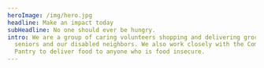 ```yaml
---
heroImage: /img/hero.jpg
headline: Make an impact today
subHeadline: No one should ever be hungry.
intro: We are a group of caring volunteers shopping and delivering groceries to
  seniors and our disabled neighbors. We also work closely with the Community
  Pantry to deliver food to anyone who is food insecure.
---
```

